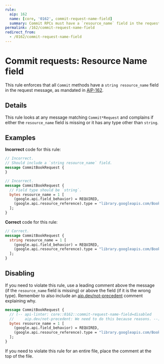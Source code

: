 ```yaml
---
rule:
  aip: 162
  name: [core, '0162', commit-request-name-field]
  summary: Commit RPCs must have a `resource_name` field in the request.
permalink: /162/commit-request-name-field
redirect_from:
  - /0162/commit-request-name-field
---
```


# Commit requests: Resource Name field

This rule enforces that all `Commit` methods have a `string resource_name`
field in the request message, as mandated in [AIP-162][].

## Details

This rule looks at any message matching `Commit*Request` and complains if
either the `resource_name` field is missing or it has any type other than `string`.

## Examples

**Incorrect** code for this rule:

```proto
// Incorrect.
// Should include a `string resource_name` field.
message CommitBookRequest {
}
```

```proto
// Incorrect.
message CommitBookRequest {
  // Field type should be `string`.
  bytes resource_name = 1 [
    (google.api.field_behavior) = REQUIRED,
    (google.api.resource_reference).type = "library.googleapis.com/Book"
  ];
}
```

**Correct** code for this rule:

```proto
// Correct.
message CommitBookRequest {
  string resource_name = 1 [
    (google.api.field_behavior) = REQUIRED,
    (google.api.resource_reference).type = "library.googleapis.com/Book"
  ];
}
```

## Disabling

If you need to violate this rule, use a leading comment above the message (if
the `resource_name` field is missing) or above the field (if it is the wrong type).
Remember to also include an [aip.dev/not-precedent][] comment explaining why.

```proto
message CommitBookRequest {
  // (-- api-linter: core::0162::commit-request-name-field=disabled
  //     aip.dev/not-precedent: We need to do this because reasons. --)
  bytes resource_name = 1 [
    (google.api.field_behavior) = REQUIRED,
    (google.api.resource_reference).type = "library.googleapis.com/Book"
  ];
}
```

If you need to violate this rule for an entire file, place the comment at the
top of the file.

[aip-162]: https://aip.dev/162
[aip.dev/not-precedent]: https://aip.dev/not-precedent
